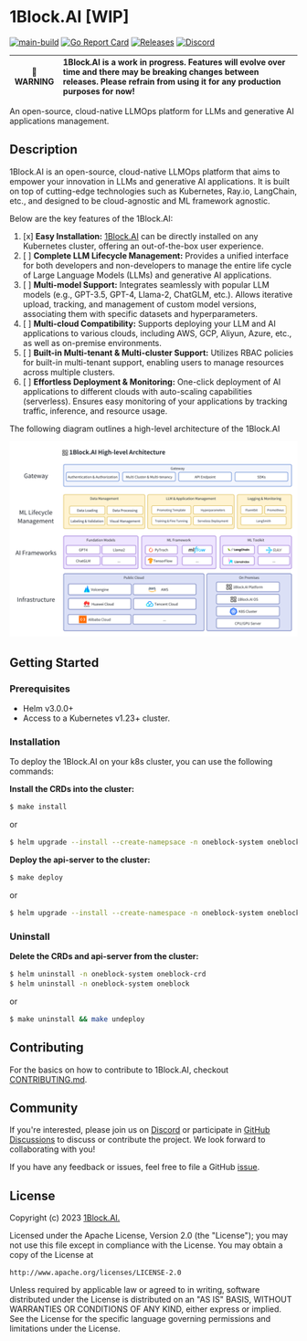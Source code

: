 # 1Block.AI [WIP]
[![main-build](https://github.com/oneblock-ai/oneblock/actions/workflows/main-release.yaml/badge.svg)](https://github.com/oneblock-ai/oneblock/actions/workflows/main-release.yaml)
[![Go Report Card](https://goreportcard.com/badge/github.com/oneblock-ai/oneblock)](https://goreportcard.com/report/github.com/oneblock-ai/oneblock)
[![Releases](https://img.shields.io/github/release/oneblock-ai/oneblock.svg)](https://github.com/oneblock-ai/oneblock/releases)
[![Discord](https://img.shields.io/discord/1178957864300191754?logo=discord&label=discord&color=5865F2)](https://discord.gg/wUekphG8)

| 🚧 WARNING | 1Block.AI is a work in progress. Features will evolve over time and there may be breaking changes between releases. Please refrain from using it for any production purposes for now! |
|------------|:--|

An open-source, cloud-native LLMOps platform for LLMs and generative AI applications management.

## Description
1Block.AI is an open-source, cloud-native LLMOps platform that aims to empower your innovation in LLMs and generative AI applications. It is built on top of cutting-edge technologies such as Kubernetes, Ray.io, LangChain, etc., and designed to be cloud-agnostic and ML framework agnostic.

Below are the key features of the 1Block.AI:

1. [x] **Easy Installation:** [1Block.AI](http://1block.ai) can be directly installed on any Kubernetes cluster, offering an out-of-the-box user experience.
1. [ ] **Complete LLM Lifecycle Management:** Provides a unified interface for both developers and non-developers to manage the entire life cycle of Large Language Models (LLMs) and generative AI applications.
1. [ ] **Multi-model Support:** Integrates seamlessly with popular LLM models (e.g., GPT-3.5, GPT-4, Llama-2, ChatGLM, etc.). Allows iterative upload, tracking, and management of custom model versions, associating them with specific datasets and hyperparameters.
1. [ ] **Multi-cloud Compatibility:** Supports deploying your LLM and AI applications to various clouds, including AWS, GCP, Aliyun, Azure, etc., as well as on-premise environments.
1. [ ] **Built-in Multi-tenant & Multi-cluster Support:** Utilizes RBAC policies for built-in multi-tenant support, enabling users to manage resources across multiple clusters.
1. [ ] **Effortless Deployment & Monitoring:** One-click deployment of AI applications to different clouds with auto-scaling capabilities (serverless). Ensures easy monitoring of your applications by tracking traffic, inference, and resource usage.

The following diagram outlines a high-level architecture of the 1Block.AI

![1block.ai architecture](enhancements/assets/1block-ai-arch.png)

## Getting Started

### Prerequisites
- Helm v3.0.0+
- Access to a Kubernetes v1.23+ cluster.

### Installation
To deploy the 1Block.AI on your k8s cluster, you can use the following commands:

**Install the CRDs into the cluster:**

```sh
$ make install
```
or
```sh
$ helm upgrade --install --create-namepsace -n oneblock-system oneblock-crd ./deploy/charts/oneblock-crd
```

**Deploy the api-server to the cluster:**

```sh
$ make deploy
```
or
```sh
$ helm upgrade --install --create-namespace -n oneblock-system oneblock ./deploy/charts/oneblock
```

### Uninstall
**Delete the CRDs and api-server from the cluster:**

```sh
$ helm uninstall -n oneblock-system oneblock-crd
$ helm uninstall -n oneblock-system oneblock
```
or
```sh
$ make uninstall && make undeploy
```

## Contributing
For the basics on how to contribute to 1Block.AI, checkout [CONTRIBUTING.md](./CONTRIBUTING.md).


## Community
If you're interested, please join us on [Discord](https://discord.gg/wUekphG8) or participate in [GitHub Discussions](https://github.com/oneblock-ai/oneblock/discussions) to discuss or contribute the project. We look forward to collaborating with you!

If you have any feedback or issues, feel free to file a GitHub [issue](https://github.com/oneblock-ai/oneblock/issues).

## License

Copyright (c) 2023 [1Block.AI.](https://1block.ai/)

Licensed under the Apache License, Version 2.0 (the "License");
you may not use this file except in compliance with the License.
You may obtain a copy of the License at

    http://www.apache.org/licenses/LICENSE-2.0

Unless required by applicable law or agreed to in writing, software
distributed under the License is distributed on an "AS IS" BASIS,
WITHOUT WARRANTIES OR CONDITIONS OF ANY KIND, either express or implied.
See the License for the specific language governing permissions and
limitations under the License.

